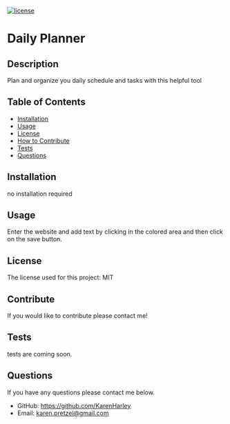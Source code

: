 
  [![license](https://img.shields.io/github/license/DAVFoundation/captain-n3m0.svg?style=flat-square)](https://github.com/DAVFoundation/captain-n3m0/blob/master/LICENSE)
  # Daily Planner
  ## Description
  Plan and organize you daily schedule and tasks with this helpful tool
  ## Table of Contents 

  - [Installation](#installation)
  - [Usage](#usage)
  - [License](#license)
  - [How to Contribute](#contribute)
  - [Tests](#tests)
  - [Questions](#questions)
  
  ## Installation
  no installation required
  ## Usage
  Enter the website and add text by clicking in the colored area and then click on the save button.
  
  ## License
  The license used for this project: MIT
  ## Contribute
  If you would like to contribute please contact me!
  ## Tests
  tests are coming soon.
  ## Questions
  If you have any questions please contact me below.

  - GitHub: https://github.com/KarenHarley
  - Email: karen.pretzel@gmail.com
    
    